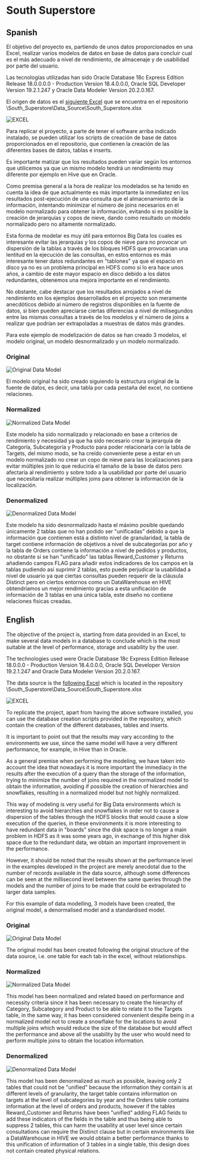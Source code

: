# South Superstore


## Spanish


El objetivo del proyecto es, partiendo de unos datos proporcionados en una Excel, realizar varios modelos de datos en base de datos para concluir cual es el más adecuado a nivel de rendimiento, de almacenaje y de usabilidad por parte del usuario.

Las tecnologías utilizadas han sido Oracle Database 18c Express Edition Release 18.0.0.0.0 - Production Version 18.4.0.0.0, Oracle SQL Developer Version 19.2.1.247 y Oracle Data Modeler Version 20.2.0.167.

El origen de datos es el [siguiente Excel](https://justbeamit.com/c3jbc) que se encuentra en el repositorio \South_Superstore\Data_Source\South_Superstore.xlsx 

![EXCEL](https://i.ibb.co/RSsNqsS/Captura.jpg)

Para replicar el proyecto, a parte de tener el software arriba indicado instalado, se pueden utilizar los scripts de creación de base de datos proporcionados en el repositorio, que contienen la creación de las diferentes bases de datos, tablas e inserts.

Es importante matizar que los resultados pueden variar según los entornos que utilicemos ya que un mismo modelo tendrá un rendimiento muy diferente por ejemplo en Hive que en Oracle.

Como premisa general a la hora de realizar los modelados se ha tenido en cuenta la idea de que actualmente es más importante la inmediatez en los resultados post-ejecución de una consulta que el almacenamiento de la información, intentando minimizar el número de joins necesarios en el modelo normalizado para obtener la información, evitando si es posible la creación de jerarquías y copos de nieve, dando como resultado un modelo normalizado pero no altamente normalizado.

Esta forma de modelar es muy útil para entornos Big Data los cuales es interesante evitar las jerarquías y los copos de nieve para no provocar un dispersión de la tablas a través de los bloques HDFS que provocarían una lentitud en la ejecución de las consultas, en estos entornos es más interesante tener datos redundantes en "tablones" ya que el espacio en disco ya no es un problema principal en HDFS como sí lo era hace unos años, a cambio de este mayor espacio en disco debido a los datos redundantes, obtenemos una mejora importante en el rendimiento.

No obstante, cabe destacar que los resultados arrojados a nivel de rendimiento en los ejemplos desarrollados en el proyecto son meramente anecdóticos debido al número de registros disponibles en la fuente de datos, si bien pueden apreciarse ciertas diferencias a nivel de milisegundos entre las mismas consultas a través de los modelos y el número de joins a realizar que podrían ser extrapoladas a muestras de datos más grandes.

Para este ejemplo de modelización de datos se han creado 3 modelos, el modelo original, un modelo desnormalizado y un modelo normalizado.


### Original
![Original Data Model](https://i.ibb.co/pr5kHhd/Original-Data-Model.jpg)

El modelo original ha sido creado siguiendo la estructura original de la fuente de datos, es decir, una tabla por cada pestaña del excel, no contiene relaciones.

### Normalized
![Normalized Data Model](https://i.ibb.co/BTbyj9H/Normalized-Data-Model.jpg)

Este modelo ha sido normalizado y relacionado en base a criterios de rendimiento y necesidad ya que ha sido necesario crear la jerarquía de Categoría, Subcategoría y Producto para poder relacionarla con la tabla de Targets, del mismo modo, se ha creído conveniente pese a estar en un modelo normalizado no crear un copo de nieve para las localizaciones para evitar múltiples join lo que reduciría el tamaño de la base de datos pero afectaría al rendimiento y sobre todo a la usabilidad por parte del usuario que necesitaría realizar múltiples joins para obtener la información de la localización.

### Denormalized
![Denormalized Data Model](https://i.ibb.co/kq91jsR/Denormalized-Data-Model.jpg)

Este modelo ha sido desnormalizado hasta el máximo posible quedando únicamente 2 tablas que no han podido ser "unificadas" debido a que la información que contienen está a distinto nivel de granularidad, la tabla de target contiene información de objetivos a nivel de subcategorías por año y la tabla de Orders contiene la información a nivel de pedidos y productos, no obstante si se han "unificado" las tablas Reward_Customer y Returns añadiendo campos FLAG para añadir estos indicadores de los campos en la tablas pudiendo así suprimir 2 tablas, esto puede perjudicar la usabilidad a nivel de usuario ya que ciertas consultas pueden requerir de la cláusula Distinct pero en ciertos entornos como un DataWarehouse en HIVE obtendríamos un mejor rendimiento gracias a esta unificación de información de 3 tablas en una única tabla, este diseño no contiene relaciones fisicas creadas.


## English


The objective of the project is, starting from data provided in an Excel, to make several data models in a database to conclude which is the most suitable at the level of performance, storage and usability by the user.

The technologies used were Oracle Database 18c Express Edition Release 18.0.0.0 - Production Version 18.4.0.0.0, Oracle SQL Developer Version 19.2.1.247 and Oracle Data Modeler Version 20.2.0.167.

The data source is the [following Excel](https://justbeamit.com/c3jbc) which is located in the repository \South_Superstore\Data_Source\South_Superstore.xlsx

![EXCEL](https://i.ibb.co/RSsNqsS/Captura.jpg)

To replicate the project, apart from having the above software installed, you can use the database creation scripts provided in the repository, which contain the creation of the different databases, tables and inserts.

It is important to point out that the results may vary according to the environments we use, since the same model will have a very different performance, for example, in Hive than in Oracle.

As a general premise when performing the modeling, we have taken into account the idea that nowadays it is more important the immediacy in the results after the execution of a query than the storage of the information, trying to minimize the number of joins required in the normalized model to obtain the information, avoiding if possible the creation of hierarchies and snowflakes, resulting in a normalized model but not highly normalized.

This way of modeling is very useful for Big Data environments which is interesting to avoid hierarchies and snowflakes in order not to cause a dispersion of the tables through the HDFS blocks that would cause a slow execution of the queries, in these environments it is more interesting to have redundant data in "boards" since the disk space is no longer a main problem in HDFS as it was some years ago, in exchange of this higher disk space due to the redundant data, we obtain an important improvement in the performance.

However, it should be noted that the results shown at the performance level in the examples developed in the project are merely anecdotal due to the number of records available in the data source, although some differences can be seen at the millisecond level between the same queries through the models and the number of joins to be made that could be extrapolated to larger data samples.

For this example of data modelling, 3 models have been created, the original model, a denormalised model and a standardised model.


### Original
![Original Data Model](https://i.ibb.co/pr5kHhd/Original-Data-Model.jpg)

The original model has been created following the original structure of the data source, i.e. one table for each tab in the excel, without relationships.

### Normalized
![Normalized Data Model](https://i.ibb.co/BTbyj9H/Normalized-Data-Model.jpg)

This model has been normalized and related based on performance and necessity criteria since it has been necessary to create the hierarchy of Category, Subcategory and Product to be able to relate it to the Targets table, in the same way, it has been considered convenient despite being in a normalized model not to create a snowflake for the locations to avoid multiple joins which would reduce the size of the database but would affect the performance and above all the usability by the user who would need to perform multiple joins to obtain the location information.

### Denormalized
![Denormalized Data Model](https://i.ibb.co/kq91jsR/Denormalized-Data-Model.jpg)

This model has been denormalized as much as possible, leaving only 2 tables that could not be "unified" because the information they contain is at different levels of granularity, the target table contains information on targets at the level of subcategories by year and the Orders table contains information at the level of orders and products, however if the tables Reward_Customer and Returns have been "unified" adding FLAG fields to add these indicators of the fields in the table and thus being able to suppress 2 tables, this can harm the usability at user level since certain consultations can require the Distinct clause but in certain environments like a DataWarehouse in HIVE we would obtain a better performance thanks to this unification of information of 3 tables in a single table, this design does not contain created physical relations.


